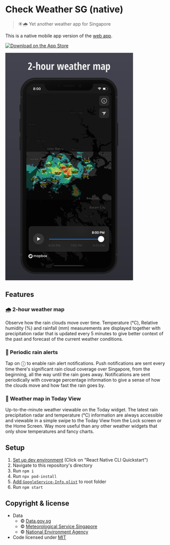 # Check Weather SG (native)

> ☀️🌧 Yet another weather app for Singapore

This is a native mobile app version of the [web app](https://github.com/cheeaun/checkweather-sg).

[<img src="https://upload.wikimedia.org/wikipedia/commons/3/3c/Download_on_the_App_Store_Badge.svg" alt="Download on the App Store" width="200">](https://apps.apple.com/app/check-weather-sg/id1510170224)<br>

<img src="screenshots/iPhone-5.5-1.png" alt="screenshot" width="400">

## Features

### **🌧 2-hour weather map**

Observe how the rain clouds move over time. Temperature (°C), Relative humidity (%) and rainfall (mm) measurements are displayed together with precipitation radar that is updated every 5 minutes to give better context of the past and forecast of the current weather conditions.

### **🔔 Periodic rain alerts**

Tap on ⓘ to enable rain alert notifications. Push notifications are sent every time there's significant rain cloud coverage over Singapore, from the beginning, all the way until the rain goes away. Notifications are sent periodically with coverage percentage information to give a sense of how the clouds move and how fast the rain goes by.

### **📡 Weather map in Today View**

Up-to-the-minute weather viewable on the Today widget. The latest rain precipitation radar and temperature (°C) information are always accessible and viewable in a simple swipe to the Today View from the Lock screen or the Home Screen. Way more useful than any other weather widgets that only show temperatures and fancy charts.

## Setup

1. [Set up dev environment](https://reactnative.dev/docs/environment-setup) (Click on "React Native CLI Quickstart")
2. Navigate to this repository's directory
3. Run `npm i`
4. Run `npx pod-install`
5. [Add `GoogleService-Info.plist`](https://firebase.google.com/docs/ios/setup#add-config-file) to root folder
6. Run `npm start`

## Copyright & license

- Data
  - © [Data.gov.sg](https://data.gov.sg/privacy-and-website-terms#site-terms)
  - © [Meteorological Service Singapore](http://www.weather.gov.sg/terms-of-use)
  - © [National Environment Agency](http://www.nea.gov.sg/open-data-licence/)
- Code licensed under [MIT](https://cheeaun.mit-license.org/)
